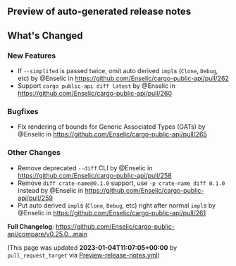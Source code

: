 ## Preview of auto-generated release notes
<!-- Release notes generated using configuration in .github/release.yml at main -->

## What's Changed
### New Features
* If `--simplifed` is passed twice, omit auto derived `impl`s (`Clone`, `Debug`, etc) by @Enselic in https://github.com/Enselic/cargo-public-api/pull/262
* Support `cargo public-api diff latest` by @Enselic in https://github.com/Enselic/cargo-public-api/pull/260
### Bugfixes
* Fix rendering of bounds for Generic Associated Types (GATs) by @Enselic in https://github.com/Enselic/cargo-public-api/pull/265
### Other Changes
* Remove deprecated `--diff` CLI by @Enselic in https://github.com/Enselic/cargo-public-api/pull/258
* Remove `diff crate-name@0.1.0` support, use `-p crate-name diff 0.1.0` instead by @Enselic in https://github.com/Enselic/cargo-public-api/pull/259
* Put auto derived `impl`s (`Clone`, `Debug`, etc) right after normal `impl`s by @Enselic in https://github.com/Enselic/cargo-public-api/pull/261


**Full Changelog**: https://github.com/Enselic/cargo-public-api/compare/v0.25.0...main


(This page was updated **2023-01-04T11:07:05+00:00** by `pull_request_target` via [Preview-release-notes.yml](https://github.com/Enselic/cargo-public-api/actions/runs/3837434912))
